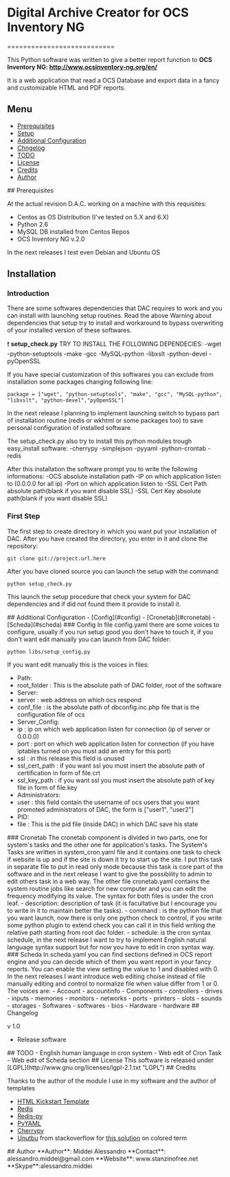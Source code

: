 # Digital Archive Creator for OCS Inventory NG #
===========================

This Python software was written to give a better report function to **OCS Inventory NG: http://www.ocsinventory-ng.org/en/** 

It is a web application that read a OCS Database and export data in a fancy and customizable HTML and PDF reports.

## Menu
- [Prerequisites](#prerequisites)
- [Setup](#Setup)
- [Additional Configuration](#additional_configuration)
- [Chngelog](#changelog)
- [TODO](#todo)
- [License](#license)
- [Credits](#credits)
- [Author](#author)



<a name="prerequisites"/>
## Prerequisites

At the actual revision D.A.C. working on a machine with this requisites:
- Centos as OS Distribution (I've tested on 5.X and 6.X)
- Python 2.6
- MySQL DB installed from Centos Repos
- OCS Inventory NG v.2.0

In the next releases I test even Debian and Ubuntu OS

<a name="Setup"/>

## Installation

### Introduction
There are some softwares dependencies that DAC requires to work and you can install with launching setup routines.
Read the above Warning about dependencies that setup try to install and workaround to bypass overwriting of your installed version of these softwares.

:heavy_exclamation_mark: **setup_check.py** TRY TO INSTALL THE FOLLOWING DEPENDECIES:
     -wget
     -python-setuptools
     -make
     -gcc
     -MySQL-python
     -libxslt
     -python-devel
     -pyOpenSSL

If you have special customization of this softwares you can exclude from installation some packages changing following line:

    package = ["wget", "python-setuptools", "make", "gcc", "MySQL-python", "libxslt", "python-devel","pyOpenSSL"]

In the next release I planning to implement launching switch to bypass part of installation routine (redis or wkhtml or some packages too) to save personal configuration of installed software.

The setup_check.py also try to install this python modules trough easy_install software:
    -cherrypy
    -simplejson
    -pyyaml
    -python-crontab
    -redis

After this installation the software prompt you to write the following informations:
    -OCS absolute installation path
    -IP on which application listen to (0.0.0.0  for all ip)
    -Port on which application listen to
    -SSL Cert Path absolute path(blank if you want disable SSL)
    -SSL Cert Key absolute path(blank if you want disable SSL)

### First Step

The first step to create directory in which you want put your installation of DAC.
After you have created the directory, you enter in it and clone the repository:

    git clone git://project.url.here

After you have cloned source you can launch the setup with the command:

    python setup_check.py
This launch the setup procedure that check your system for DAC dependencies and if did not found them it provide to install it.

<a name="additional_configuration" />
## Additional Configuration
- [Config](#config)
- [Cronetab](#cronetab)
- [Scheda](#scheda)

<a name="config" />
### Config
In file config.yaml there are some voices to configure, usually if you run setup good you don't have to touch it, if you don't want edit manually you can launch from DAC folder:

    python libs/setup_config.py

If you want edit manually this is the voices in files:
- Path:
 - root_folder : This is the absolute path of DAC folder, root of the software
- Server:
 - server : web address on which ocs respond
 - conf_file : is the absolute path of dbconfig.inc.php file that is the configuration file of ocs 
- Server_Config:
 - ip : ip on which web application listen for connection (ip of server or 0.0.0.0)
 - port : port on which web application listen for connection (if you have iptables turned on you must add an entry for this port)
 - ssl : in this release this field is unused
 - ssl_cert_path : if you want ssl you must insert the absolute path of certification in form of file.crt
 - ssl_key_path : if you want ssl you must insert the absolute path of key file in form of file.key
- Administrators:
 - user : this field contain the username of ocs users that you want promoted administrators of DAC, the form is ["user1", "user2"]
- PID:
 - file : This is the pid file (inside DAC) in which DAC save his state

<a name="cronteab" />
### Cronetab
The cronetab component is divided in two parts, one for system's tasks and the other one for application's tasks.
The System's Tasks are written in system_cron.yaml file and it contains one task to check if website is up and if the site is down it try to start up the site.
I put this task in separate file to put in read only mode because this task is core part of the software and in the next release I want to give the possibility to admin to edit others task in a web way.
The other file cronetab.yaml contains the system routine jobs like search for new computer and you can edit the frequency modifying its value.
The syntax for both files is under the cron leaf.
- description: description of task (it is facultative but I encourage you to write in it to maintain better the tasks).
- command : is the python file that you want launch, now there is only one python check to control, if you write some python plugin to extend check you can call it in this field writing the relative path starting from root dac folder.
- schedule: is the cron syntax schedule, in the next release I want to try to implement English natural language syntax support but for now you have to edit in cron syntax way.

<a name="scheda" />
### Scheda
In scheda.yaml you can find sections defined in OCS report engine and you can decide which of them you want report in your fancy reports.
You can enable the view setting the value to 1 and disabled with 0.
In the next releases I want introduce web editing choise instead of file manually editing and control to normalize file when value differ from 1 or 0.
The voices are:
- Account
 - accountinfo
- Components
 - controllers
 - drives
 - inputs
 - memories
 - monitors
 - networks
 - ports
 - printers
 - slots
 - sounds
 - storages
- Softwares
 - softwares
 - bios
- Hardware
 - hardware

<a name="changelog">
## Changelog

v 1.0
- Release software

<a name="todo" />
## TODO
- English human language in cron system
- Web edit of Cron Task
- Web edit of Scheda section


<a name="license" />
## License
This software is released under [LGPL](http://www.gnu.org/licenses/lgpl-2.1.txt "LGPL")

<a name="credits" />
## Credits

Thanks to the author of the module I use in my software and the author of templates

- [HTML Kickstart Template](http://www.99lime.com/ "HTML Kickstart")
- [Redis](http://redis.io/ "Redis")
- [Redis-py](https://github.com/andymccurdy/redis-py "Redis-py")
- [PyYAML](http://pyyaml.org/ "PyYAML")
- [Cherrypy](http://www.cherrypy.org/ "CherryPy")
- [Unutbu](http://stackoverflow.com/users/190597/unutbu) from stackoverflow for [this solution](http://stackoverflow.com/questions/3696430/print-colorful-string-out-to-console-with-python) on colored term

<a name="author" />
## Author
**Author**: Middei Alessandro
**Contact**: alessandro.middei@gmail.com
**Website**: www.stanzinofree.net
**Skype**:alessandro.middei